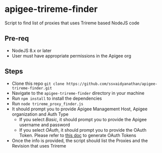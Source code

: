 # apigee-trireme-finder
Script to find list of proxies that uses Trireme based NodeJS code

## Pre-req
- NodeJS 8.x or later
- User must have appropriate permissions in the Apigee org

## Steps
- Clone this repo `git clone https://github.com/ssvaidyanathan/apigee-trireme-finder.git`
- Navigate to the `apigee-trireme-finder` directory in your machine
- Run `npm install` to install the dependencies
- Run `node trireme_proxy_finder.js`
- It should prompt you to provide Apigee Management Host, Apigee organization and Auth Type
	- If you select *Basic*, it should prompt you to provide the Apigee username and password
	- If you select *OAuth*, it should prompt you to provide the OAuth Token. Please refer to [this doc](https://docs.apigee.com/api-platform/system-administration/auth-tools) to generate OAuth Tokens
- Once the info is provided, the script should list the Proxies and the Revision that uses Trireme
